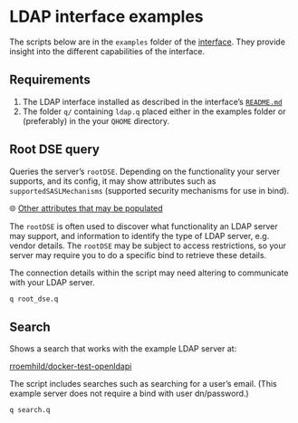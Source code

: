 # LDAP interface examples



The scripts below are in the `examples` folder of the [interface](https://github.com/KxSystems/ldap/tree/master/examples). 
They provide insight into the different capabilities of the interface.

## Requirements

1. The LDAP interface installed as described in the interface’s [`README.md`](https://github.com/kxsystems/ldap/blob/master/README.md)
2. The folder `q/` containing `ldap.q` placed either in the examples folder or (preferably) in the your `QHOME` directory.


## Root DSE query

Queries the server’s `rootDSE`. Depending on the functionality your server supports, and its config, it may show attributes such as `supportedSASLMechanisms` (supported security mechanisms for use in bind). 

:globe_with_meridians:
[Other attributes that may be populated](https://ldapwiki.com/wiki/RootDSE "ldapwiki.com") 

The `rootDSE` is often used to discover what functionality an LDAP server may support, and information to identify the type of LDAP server, e.g. vendor details. The `rootDSE` may be subject to access restrictions, so your server may require you to do a specific bind to retrieve these details.

The connection details within the script may need altering to communicate with your LDAP server.

```bash
q root_dse.q
```

## Search

Shows a search that works with the example LDAP server at: 

[rroemhild/docker-test-openldapi](https://github.com/rroemhild/docker-test-openldap)

The script includes searches such as searching for a user’s email. 
(This example server does not require a bind with user dn/password.)

```bash
q search.q
```